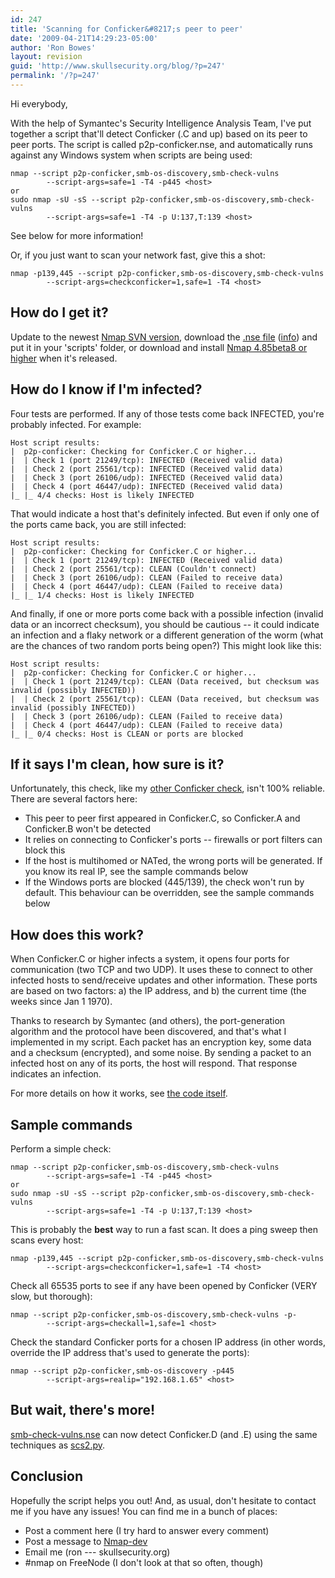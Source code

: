 ```yaml
---
id: 247
title: 'Scanning for Conficker&#8217;s peer to peer'
date: '2009-04-21T14:29:23-05:00'
author: 'Ron Bowes'
layout: revision
guid: 'http://www.skullsecurity.org/blog/?p=247'
permalink: '/?p=247'
---
```


Hi everybody,

With the help of Symantec's Security Intelligence Analysis Team, I've put together a script that'll detect Conficker (.C and up) based on its peer to peer ports. The script is called p2p-conficker.nse, and automatically runs against any Windows system when scripts are being used:

```
nmap --script p2p-conficker,smb-os-discovery,smb-check-vulns 
        --script-args=safe=1 -T4 -p445 <host>
or
sudo nmap -sU -sS --script p2p-conficker,smb-os-discovery,smb-check-vulns 
        --script-args=safe=1 -T4 -p U:137,T:139 <host>
```

See below for more information!

Or, if you just want to scan your network fast, give this a shot:

```
nmap -p139,445 --script p2p-conficker,smb-os-discovery,smb-check-vulns 
        --script-args=checkconficker=1,safe=1 -T4 <host>
```

## How do I get it?

Update to the newest [Nmap SVN version](http://nmap.org/book/install.html#inst-svn), download the [.nse file](http://nmap.org/svn/scripts/p2p-conficker.nse) ([info](http://nmap.org/nsedoc/scripts/p2p-conficker.html)) and put it in your 'scripts' folder, or download and install [Nmap 4.85beta8 or higher](http://nmap.org/download.html) when it's released.

## How do I know if I'm infected?

Four tests are performed. If any of those tests come back INFECTED, you're probably infected. For example:

```
Host script results:
|  p2p-conficker: Checking for Conficker.C or higher...
|  | Check 1 (port 21249/tcp): INFECTED (Received valid data)
|  | Check 2 (port 25561/tcp): INFECTED (Received valid data)
|  | Check 3 (port 26106/udp): INFECTED (Received valid data)
|  | Check 4 (port 46447/udp): INFECTED (Received valid data)
|_ |_ 4/4 checks: Host is likely INFECTED
```

That would indicate a host that's definitely infected. But even if only one of the ports came back, you are still infected:

```
Host script results:
|  p2p-conficker: Checking for Conficker.C or higher...
|  | Check 1 (port 21249/tcp): INFECTED (Received valid data)
|  | Check 2 (port 25561/tcp): CLEAN (Couldn't connect)
|  | Check 3 (port 26106/udp): CLEAN (Failed to receive data)
|  | Check 4 (port 46447/udp): CLEAN (Failed to receive data)
|_ |_ 1/4 checks: Host is likely INFECTED
```

And finally, if one or more ports come back with a possible infection (invalid data or an incorrect checksum), you should be cautious -- it could indicate an infection and a flaky network or a different generation of the worm (what are the chances of two random ports being open?) This might look like this:

```
Host script results:
|  p2p-conficker: Checking for Conficker.C or higher...
|  | Check 1 (port 21249/tcp): CLEAN (Data received, but checksum was invalid (possibly INFECTED))
|  | Check 2 (port 25561/tcp): CLEAN (Data received, but checksum was invalid (possibly INFECTED))
|  | Check 3 (port 26106/udp): CLEAN (Failed to receive data)
|  | Check 4 (port 46447/udp): CLEAN (Failed to receive data)
|_ |_ 0/4 checks: Host is CLEAN or ports are blocked
```

## If it says I'm clean, how sure is it?

Unfortunately, this check, like my [other Conficker check](http://www.skullsecurity.org/blog/?p=209), isn't 100% reliable. There are several factors here:

- This peer to peer first appeared in Conficker.C, so Conficker.A and Conficker.B won't be detected
- It relies on connecting to Conficker's ports -- firewalls or port filters can block this
- If the host is multihomed or NATed, the wrong ports will be generated. If you know its real IP, see the sample commands below
- If the Windows ports are blocked (445/139), the check won't run by default. This behaviour can be overridden, see the sample commands below

## How does this work?

When Conficker.C or higher infects a system, it opens four ports for communication (two TCP and two UDP). It uses these to connect to other infected hosts to send/receive updates and other information. These ports are based on two factors: a) the IP address, and b) the current time (the weeks since Jan 1 1970).

Thanks to research by Symantec (and others), the port-generation algorithm and the protocol have been discovered, and that's what I implemented in my script. Each packet has an encryption key, some data and a checksum (encrypted), and some noise. By sending a packet to an infected host on any of its ports, the host will respond. That response indicates an infection.

For more details on how it works, see [the code itself](http://nmap.org/svn/scripts/p2p-conficker.nse).

## Sample commands

Perform a simple check:

```
nmap --script p2p-conficker,smb-os-discovery,smb-check-vulns 
        --script-args=safe=1 -T4 -p445 <host>
or
sudo nmap -sU -sS --script p2p-conficker,smb-os-discovery,smb-check-vulns 
        --script-args=safe=1 -T4 -p U:137,T:139 <host>
```

This is probably the **best** way to run a fast scan. It does a ping sweep then scans every host:

```
nmap -p139,445 --script p2p-conficker,smb-os-discovery,smb-check-vulns 
        --script-args=checkconficker=1,safe=1 -T4 <host>
```

Check all 65535 ports to see if any have been opened by Conficker (VERY slow, but thorough):

```
nmap --script p2p-conficker,smb-os-discovery,smb-check-vulns -p- 
        --script-args=checkall=1,safe=1 <host>
```

Check the standard Conficker ports for a chosen IP address (in other words, override the IP address that's used to generate the ports):

```
nmap --script p2p-conficker,smb-os-discovery -p445 
        --script-args=realip="192.168.1.65" <host>
```

## But wait, there's more!

[smb-check-vulns.nse](http://nmap.org/nsedoc/scripts/smb-check-vulns.html) can now detect Conficker.D (and .E) using the same techniques as [scs2.py](http://iv.cs.uni-bonn.de/wg/cs/applications/containing-conficker/).

## Conclusion

Hopefully the script helps you out! And, as usual, don't hesitate to contact me if you have any issues! You can find me in a bunch of places:

- Post a comment here (I try hard to answer every comment)
- Post a message to [Nmap-dev](http://insecure.org/mailman/listinfo/nmap-dev)
- Email me (ron --- skullsecurity.org)
- \#nmap on FreeNode (I don't look at that so often, though)